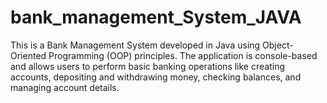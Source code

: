 # bank_management_System_JAVA
This is a Bank Management System developed in Java using Object-Oriented Programming (OOP) principles. The application is console-based and allows users to perform basic banking operations like creating accounts, depositing and withdrawing money, checking balances, and managing account details.  
